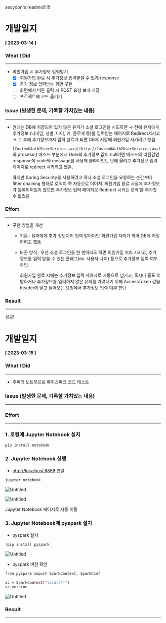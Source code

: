 seoyoon's readme!!!!!!

# 개발일지

**[ 2023-03-14 ]**

### What I Did
---
- 회원가입 시 추가정보 입력받기
    - [x]  회원가입 완료 시 추가정보 입력받을 수 있게 response
    - [x]  추가 정보 입력받는 화면 구현
    - [ ]  화면에서 버튼 클릭 시 POST 요청 보내 저장
    - [ ]  프로젝트에 코드 옮기기

### Issue (발생한 문제, 기록할 가치있는 내용)
---

- 원래는 DB에 저장되어 있지 않은 유저가 소셜 로그인을 시도하면 → 전에 유저에게 추가정보 (닉네임, 성별, 나이, 키, 몸무게 등)를 입력받는 페이지로 Redirect시키고 → 그 후에 추가정보까지 입력 완료가 되면 DB에 저장해 회원가입 시키려고 했음
    
    `[CustomOAuth2UserService.java](http://CustomOAuth2UserService.java)` 의 process() 메소드 부분에서 User의 추가정보 값이 null이면 메소드의 리턴값인 response에 code와 message를 사용해 클라이언트 단에 올리고 추가정보 입력 페이지로 redirect 시키려고 했음. 
    
    하지만 Spring Security를 사용하려고 하니 소셜 로그인을 요청하는 순간부터 filter chaining 형태로 로직이 쭉 자동으로 이어져 ‘회원가입 완료 시점에 추가정보가 등록되어있지 않으면 추가정보 입력 페이지로 Redirect 시키는 로직’을 추가할 수 없었음


### Effort
---
- 구현 방법을 개선
    - 기존 : 유저에게 추가 정보까지 입력 받아야만 회원가입 처리가 되어 DB에 저장하려고 했음
    - 바꾼 방식 : 우선 소셜 로그인을 한 번이라도 하면 회원가입 처리 시키고, 추가 정보를 입력 받을 수 있는 플래그(ex. 사용자 나이) 등으로 추가정보 입력 여부 확인.
        
        회원가입 완료 시에는 추가정보 입력 페이지로 자동으로 넘기고, 혹시나 중도 이탈하거나 추가정보를 입력하지 않은 유저를 가려내기 위해 AccessToken 값을 header에 달고 들어오는 요청에서 추가정보 입력 여부 판단


### Result
---
성공!


# 개발일지

**[ 2023-03-15 ]**

### What I Did
---
- 주피터 노트북으로 파이스파크 코드 테스트

### Issue (발생한 문제, 기록할 가치있는 내용)
---


### Effort
---
### 1. 로컬에 Jupyter Notebook 설치

```bash
pip install notebook
```

### 2. Jupyter Notebook 실행

- [http://localhost:8888](http://localhost:8888) 연결

```bash
jupyter notebook
```

![Untitled](https://s3-us-west-2.amazonaws.com/secure.notion-static.com/8b6f55a7-5b92-40e0-9d6a-5666be9a6913/Untitled.png)

![Untitled](https://s3-us-west-2.amazonaws.com/secure.notion-static.com/0c60e1dd-3ff0-401b-aee5-708e6a584a9e/Untitled.png)

Jupyter Notebook 페이지로 자동 이동

### 3. Jupyter Notebook에 pyspark 설치

- pyspark 설치

```bash
!pip install pyspark
```

![Untitled](https://s3-us-west-2.amazonaws.com/secure.notion-static.com/ea9ce217-d336-431e-8317-cc6c0f402acd/Untitled.png)

- pyspark 버전 확인

```bash
from pyspark import SparkContext, SparkConf

sc = SparkContext("local[*]")
sc.version
```

![Untitled](https://s3-us-west-2.amazonaws.com/secure.notion-static.com/abda54cb-01b5-4a3b-bfe3-3cfabd58beef/Untitled.png)


### Result
---
